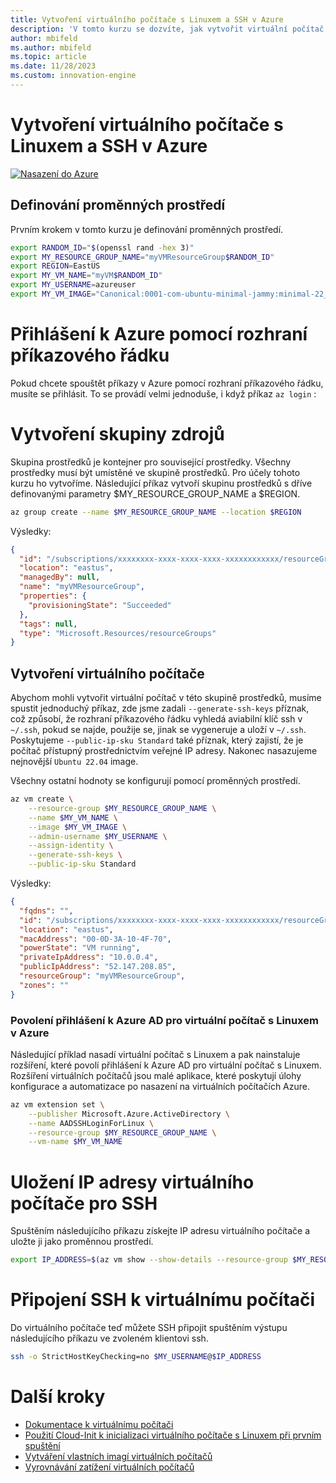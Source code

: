 ```yaml
---
title: Vytvoření virtuálního počítače s Linuxem a SSH v Azure
description: 'V tomto kurzu se dozvíte, jak vytvořit virtuální počítač s Linuxem a SSH v Azure.'
author: mbifeld
ms.author: mbifeld
ms.topic: article
ms.date: 11/28/2023
ms.custom: innovation-engine
---
```


# Vytvoření virtuálního počítače s Linuxem a SSH v Azure

[![Nasazení do Azure](https://aka.ms/deploytoazurebutton)](https://portal.azure.com/#view/Microsoft_Azure_CloudNative/SubscriptionSelectionPage.ReactView/tutorialKey/CreateLinuxVMAndSSH)


## Definování proměnných prostředí

Prvním krokem v tomto kurzu je definování proměnných prostředí.

```bash
export RANDOM_ID="$(openssl rand -hex 3)"
export MY_RESOURCE_GROUP_NAME="myVMResourceGroup$RANDOM_ID"
export REGION=EastUS
export MY_VM_NAME="myVM$RANDOM_ID"
export MY_USERNAME=azureuser
export MY_VM_IMAGE="Canonical:0001-com-ubuntu-minimal-jammy:minimal-22_04-lts-gen2:latest"
```

# Přihlášení k Azure pomocí rozhraní příkazového řádku

Pokud chcete spouštět příkazy v Azure pomocí rozhraní příkazového řádku, musíte se přihlásit. To se provádí velmi jednoduše, i když příkaz `az login` :

# Vytvoření skupiny zdrojů

Skupina prostředků je kontejner pro související prostředky. Všechny prostředky musí být umístěné ve skupině prostředků. Pro účely tohoto kurzu ho vytvoříme. Následující příkaz vytvoří skupinu prostředků s dříve definovanými parametry $MY_RESOURCE_GROUP_NAME a $REGION.

```bash
az group create --name $MY_RESOURCE_GROUP_NAME --location $REGION
```

Výsledky:

<!-- expected_similarity=0.3 -->
```json   
{
  "id": "/subscriptions/xxxxxxxx-xxxx-xxxx-xxxx-xxxxxxxxxxxx/resourceGroups/myVMResourceGroup",
  "location": "eastus",
  "managedBy": null,
  "name": "myVMResourceGroup",
  "properties": {
    "provisioningState": "Succeeded"
  },
  "tags": null,
  "type": "Microsoft.Resources/resourceGroups"
}
```

## Vytvoření virtuálního počítače

Abychom mohli vytvořit virtuální počítač v této skupině prostředků, musíme spustit jednoduchý příkaz, zde jsme zadali `--generate-ssh-keys` příznak, což způsobí, že rozhraní příkazového řádku vyhledá aviabilní klíč ssh v `~/.ssh`, pokud se najde, použije se, jinak se vygeneruje a uloží v `~/.ssh`. Poskytujeme `--public-ip-sku Standard` také příznak, který zajistí, že je počítač přístupný prostřednictvím veřejné IP adresy. Nakonec nasazujeme nejnovější `Ubuntu 22.04` image. 

Všechny ostatní hodnoty se konfigurují pomocí proměnných prostředí.

```bash
az vm create \
    --resource-group $MY_RESOURCE_GROUP_NAME \
    --name $MY_VM_NAME \
    --image $MY_VM_IMAGE \
    --admin-username $MY_USERNAME \
    --assign-identity \
    --generate-ssh-keys \
    --public-ip-sku Standard
```

Výsledky:

<!-- expected_similarity=0.3 -->
```json
{
  "fqdns": "",
  "id": "/subscriptions/xxxxxxxx-xxxx-xxxx-xxxx-xxxxxxxxxxxx/resourceGroups/myVMResourceGroup/providers/Microsoft.Compute/virtualMachines/myVM",
  "location": "eastus",
  "macAddress": "00-0D-3A-10-4F-70",
  "powerState": "VM running",
  "privateIpAddress": "10.0.0.4",
  "publicIpAddress": "52.147.208.85",
  "resourceGroup": "myVMResourceGroup",
  "zones": ""
}
```

### Povolení přihlášení k Azure AD pro virtuální počítač s Linuxem v Azure

Následující příklad nasadí virtuální počítač s Linuxem a pak nainstaluje rozšíření, které povolí přihlášení k Azure AD pro virtuální počítač s Linuxem. Rozšíření virtuálních počítačů jsou malé aplikace, které poskytují úlohy konfigurace a automatizace po nasazení na virtuálních počítačích Azure.

```bash
az vm extension set \
    --publisher Microsoft.Azure.ActiveDirectory \
    --name AADSSHLoginForLinux \
    --resource-group $MY_RESOURCE_GROUP_NAME \
    --vm-name $MY_VM_NAME
```

# Uložení IP adresy virtuálního počítače pro SSH
Spuštěním následujícího příkazu získejte IP adresu virtuálního počítače a uložte ji jako proměnnou prostředí.

```bash
export IP_ADDRESS=$(az vm show --show-details --resource-group $MY_RESOURCE_GROUP_NAME --name $MY_VM_NAME --query publicIps --output tsv)
```

# Připojení SSH k virtuálnímu počítači

<!--## Export the SSH configuration for use with SSH clients that support OpenSSH & SSH into the VM.
Login to Azure Linux VMs with Azure AD supports exporting the OpenSSH certificate and configuration. That means you can use any SSH clients that support OpenSSH-based certificates to sign in through Azure AD. The following example exports the configuration for all IP addresses assigned to the VM:-->

<!--
```bash
yes | az ssh config --file ~/.ssh/config --name $MY_VM_NAME --resource-group $MY_RESOURCE_GROUP_NAME
```
-->

Do virtuálního počítače teď můžete SSH připojit spuštěním výstupu následujícího příkazu ve zvoleném klientovi ssh.

```bash
ssh -o StrictHostKeyChecking=no $MY_USERNAME@$IP_ADDRESS
```

# Další kroky

* [Dokumentace k virtuálnímu počítači](https://learn.microsoft.com/azure/virtual-machines/)
* [Použití Cloud-Init k inicializaci virtuálního počítače s Linuxem při prvním spuštění](https://learn.microsoft.com/azure/virtual-machines/linux/tutorial-automate-vm-deployment)
* [Vytváření vlastních imagí virtuálních počítačů](https://learn.microsoft.com/azure/virtual-machines/linux/tutorial-custom-images)
* [Vyrovnávání zatížení virtuálních počítačů](https://learn.microsoft.com/azure/load-balancer/quickstart-load-balancer-standard-public-cli)
